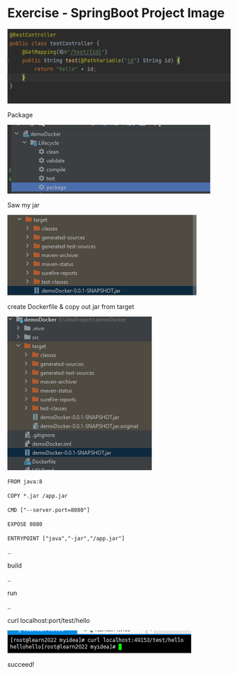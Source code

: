 # Exercise - SpringBoot Project Image

![image-20220622234151785](./../images/image-20220622234151785.png)

Package

![image-20220622234444372](./../images/image-20220622234444372.png)

Saw my jar

![image-20220622234450012](./../images/image-20220622234450012.png)

create Dockerfile & copy out jar from target

![image-20220622234837285](./../images/image-20220622234837285.png)

```
FROM java:8

COPY *.jar /app.jar

CMD ["--server.port=8080"]

EXPOSE 8080

ENTRYPOINT ["java","-jar","/app.jar"]
```

..

build

..

run

..

curl localhost:port/test/hello

![image-20220623000322582](./../images/image-20220623000322582.png)

succeed!

